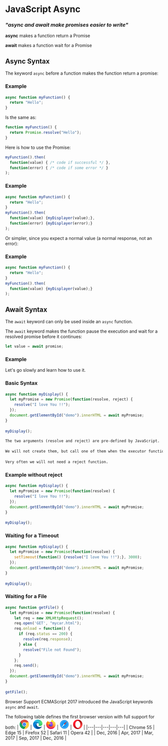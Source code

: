 # JavaScript Async

### *"async and await make promises easier to write"*

**async** makes a function return a Promise

**await** makes a function wait for a Promise


## Async Syntax
The keyword `async` before a function makes the function return a promise:

### Example
```js
async function myFunction() {
  return "Hello";
}
```

Is the same as:
```js
function myFunction() {
  return Promise.resolve("Hello");
}
```

Here is how to use the Promise:
```js
myFunction().then(
  function(value) { /* code if successful */ },
  function(error) { /* code if some error */ }
);
```

### Example
```js
async function myFunction() {
  return "Hello";
}
myFunction().then(
  function(value) {myDisplayer(value);},
  function(error) {myDisplayer(error);}
);
```

Or simpler, since you expect a normal value (a normal response, not an error):

### Example
```js
async function myFunction() {
  return "Hello";
}
myFunction().then(
  function(value) {myDisplayer(value);}
);
```


## Await Syntax
The `await` keyword can only be used inside an `async` function.

The `await` keyword makes the function pause the execution and wait for a resolved promise before it continues:
```js
let value = await promise;
```


### Example
Let's go slowly and learn how to use it.

### Basic Syntax
```js
async function myDisplay() {
  let myPromise = new Promise(function(resolve, reject) {
    resolve("I love You !!");
  });
  document.getElementById("demo").innerHTML = await myPromise;
}

myDisplay();
```

```html
The two arguments (resolve and reject) are pre-defined by JavaScript.

We will not create them, but call one of them when the executor function is ready.

Very often we will not need a reject function.
```


### Example without reject
```js
async function myDisplay() {
  let myPromise = new Promise(function(resolve) {
    resolve("I love You !!");
  });
  document.getElementById("demo").innerHTML = await myPromise;
}

myDisplay();
```


### Waiting for a Timeout
```js
async function myDisplay() {
  let myPromise = new Promise(function(resolve) {
    setTimeout(function() {resolve("I love You !!");}, 3000);
  });
  document.getElementById("demo").innerHTML = await myPromise;
}

myDisplay();
```


### Waiting for a File
```js
async function getFile() {
  let myPromise = new Promise(function(resolve) {
    let req = new XMLHttpRequest();
    req.open('GET', "mycar.html");
    req.onload = function() {
      if (req.status == 200) {
        resolve(req.response);
      } else {
        resolve("File not Found");
      }
    };
    req.send();
  });
  document.getElementById("demo").innerHTML = await myPromise;
}

getFile();
```


Browser Support
ECMAScript 2017 introduced the JavaScript keywords `async` and `await`.

The following table defines the first browser version with full support for both:
| ![](../../Icons/compatible_chrome.png) | ![](../../Icons/compatible_edge.png) | ![](../../Icons/compatible_firefox.png) | ![](../../Icons/compatible_safari.png) | ![](../../Icons/compatible_opera.png) |
|---|---|---|---|---|
| Chrome 55	| Edge 15	| Firefox 52	| Safari 11	| Opera 42 |
| Dec, 2016	| Apr, 2017	| Mar, 2017	| Sep, 2017	| Dec, 2016 |
